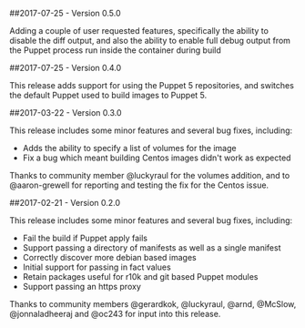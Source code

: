 ##2017-07-25 - Version 0.5.0

Adding a couple of user requested features, specifically the ability to
disable the diff output, and also the ability to enable full debug
output from the Puppet process run inside the container during build


##2017-07-25 - Version 0.4.0


This release adds support for using the Puppet 5 repositories, and
switches the default Puppet used to build images to Puppet 5.


##2017-03-22 - Version 0.3.0

This release includes some minor features and several bug fixes,
including:

* Adds the ability to specify a list of volumes for the image
* Fix a bug which meant building Centos images didn't work as expected

Thanks to community member @luckyraul for the volumes addition, and to
@aaron-grewell for reporting and testing the fix for the Centos issue.


##2017-02-21 - Version 0.2.0

This release includes some minor features and several bug fixes,
including:

* Fail the build if Puppet apply fails
* Support passing a directory of manifests as well as a single manifest
* Correctly discover more debian based images
* Initial support for passing in fact values
* Retain packages useful for r10k and git based Puppet modules
* Support passing an https proxy

Thanks to community members @gerardkok, @luckyraul, @arnd, @McSlow,
@jonnaladheeraj and @oc243 for input into this release.
